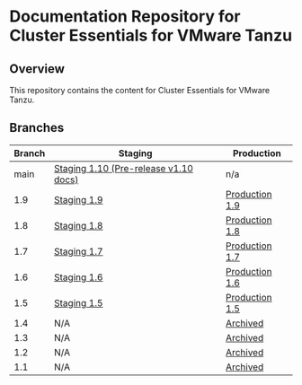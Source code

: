 # Documentation Repository for Cluster Essentials for VMware Tanzu

## Overview

This repository contains the content for Cluster Essentials for VMware Tanzu.

## Branches

| Branch | Staging | Production |
|--------|---------|------------|
| main    | [Staging 1.10 (Pre-release v1.10 docs)](https://docs-staging.vmware.com/en/Cluster-Essentials-for-VMware-Tanzu/1.10/cluster-essentials/deploy.html)    | n/a       |
| 1.9    | [Staging 1.9](https://docs-staging.vmware.com/en/Cluster-Essentials-for-VMware-Tanzu/1.9/cluster-essentials/deploy.html)    | [Production 1.9](https://docs.vmware.com/en/Cluster-Essentials-for-VMware-Tanzu/1.8/cluster-essentials/deploy.html) |
| 1.8    | [Staging 1.8](https://docs-staging.vmware.com/en/Cluster-Essentials-for-VMware-Tanzu/1.8/cluster-essentials/deploy.html)    | [Production 1.8](https://docs.vmware.com/en/Cluster-Essentials-for-VMware-Tanzu/1.8/cluster-essentials/deploy.html) |
| 1.7    | [Staging 1.7](https://docs-staging.vmware.com/en/Cluster-Essentials-for-VMware-Tanzu/1.7/cluster-essentials/deploy.html)    | [Production 1.7](https://docs.vmware.com/en/Cluster-Essentials-for-VMware-Tanzu/1.7/cluster-essentials/deploy.html)
| 1.6    | [Staging 1.6](https://docs-staging.vmware.com/en/Cluster-Essentials-for-VMware-Tanzu/1.6/cluster-essentials/deploy.html)    | [Production 1.6](https://docs.vmware.com/en/Cluster-Essentials-for-VMware-Tanzu/1.6/cluster-essentials/deploy.html)       |
| 1.5    | [Staging 1.5](https://docs-staging.vmware.com/en/Cluster-Essentials-for-VMware-Tanzu/1.5/cluster-essentials/deploy.html)    | [Production 1.5](https://docs.vmware.com/en/Cluster-Essentials-for-VMware-Tanzu/1.5/cluster-essentials/deploy.html)       |
| 1.4    | N/A    | [Archived](https://docs.vmware.com/en/Cluster-Essentials-for-VMware-Tanzu/1.4/cluster-essentials.pdf)       |
| 1.3    | N/A    | [Archived](https://docs.vmware.com/en/Cluster-Essentials-for-VMware-Tanzu/1.3/cluster-essentials.pdf)       |
| 1.2    | N/A    | [Archived](https://docs.vmware.com/en/Cluster-Essentials-for-VMware-Tanzu/1.2/cluster-essentials.pdf)       |
| 1.1    | N/A    | [Archived](https://docs.vmware.com/en/Cluster-Essentials-for-VMware-Tanzu/1.1/cluster-essentials.pdf)       |
